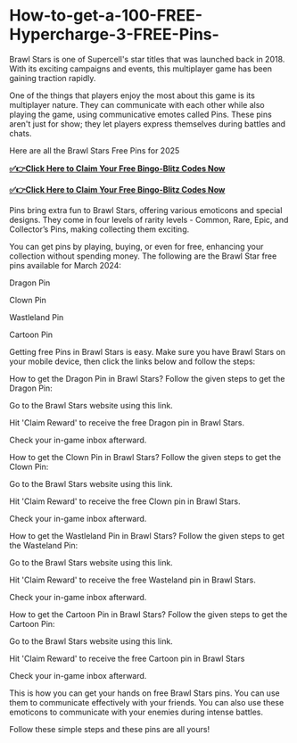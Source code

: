 # How-to-get-a-100-FREE-Hypercharge-3-FREE-Pins-


Brawl Stars is one of Supercell's star titles that was launched back in 2018. With its exciting campaigns and events, this multiplayer game has been gaining traction rapidly.

One of the things that players enjoy the most about this game is its multiplayer nature. They can communicate with each other while also playing the game, using communicative emotes called Pins. These pins aren't just for show; they let players express themselves during battles and chats.

Here are all the Brawl Stars Free Pins for 2025

**[✅👉Click Here to Claim Your Free Bingo-Blitz Codes Now](https://usadeals.pro/Bingo-Blitz)**

**[✅👉Click Here to Claim Your Free Bingo-Blitz Codes Now](https://usadeals.pro/Bingo-Blitz)**

Pins bring extra fun to Brawl Stars, offering various emoticons and special designs. They come in four levels of rarity levels - Common, Rare, Epic, and Collector’s Pins, making collecting them exciting.

You can get pins by playing, buying, or even for free, enhancing your collection without spending money. The following are the Brawl Star free pins available for March 2024:

Dragon Pin

Clown Pin

Wastleland Pin

Cartoon Pin

Getting free Pins in Brawl Stars is easy. Make sure you have Brawl Stars on your mobile device, then click the links below and follow the steps:

How to get the Dragon Pin in Brawl Stars?
Follow the given steps to get the Dragon Pin:

Go to the Brawl Stars website using this link.

Hit 'Claim Reward' to receive the free Dragon pin in Brawl Stars.

Check your in-game inbox afterward.

How to get the Clown Pin in Brawl Stars?
Follow the given steps to get the Clown Pin:

Go to the Brawl Stars website using this link.

Hit 'Claim Reward' to receive the free Clown pin in Brawl Stars.

Check your in-game inbox afterward.

How to get the Wastleland Pin in Brawl Stars?
Follow the given steps to get the Wasteland Pin:

Go to the Brawl Stars website using this link.

Hit 'Claim Reward' to receive the free Wasteland pin in Brawl Stars.

Check your in-game inbox afterward.

How to get the Cartoon Pin in Brawl Stars?
Follow the given steps to get the Cartoon Pin:

Go to the Brawl Stars website using this link.

Hit 'Claim Reward' to receive the free Cartoon pin in Brawl Stars

Check your in-game inbox afterward.

This is how you can get your hands on free Brawl Stars pins. You can use them to communicate effectively with your friends. You can also use these emoticons to communicate with your enemies during intense battles.

Follow these simple steps and these pins are all yours!

